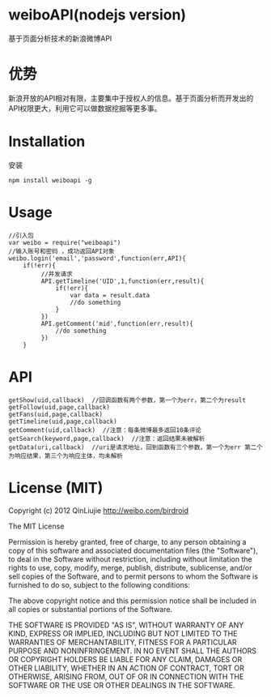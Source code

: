 weiboAPI(nodejs version)
======================
基于页面分析技术的新浪微博API
# 优势
新浪开放的API相对有限，主要集中于授权人的信息。基于页面分析而开发出的API权限更大，利用它可以做数据挖掘等更多事。
# Installation
安装
```
npm install weiboapi -g
```
# Usage
```
//引入包
var weibo = require("weiboapi")
//输入账号和密码 ，成功返回API对象
weibo.login('email','password',function(err,API){
	if(!err){
	     //并发请求
	     API.getTimeline('UID',1,function(err,result){
	         if(!err){
	             var data = result.data
	             //do something
	         }
	     })
     	 API.getComment('mid',function(err,result){
		     //do something
	     })
	}
```
# API
```
getShow(uid,callback)  //回调函数有两个参数，第一个为err，第二个为result
getFollow(uid,page,callback)
getFans(uid,page,callback)
getTimeline(uid,page,callback)
getComment(uid,callback)  //注意：每条微博最多返回10条评论
getSearch(keyword,page,callback)  //注意：返回结果未被解析
getData(uri,callback)  //uri是请求地址，回到函数有三个参数，第一个为err 第二个为响应结果，第三个为响应主体，均未解析
```

# License (MIT)
Copyright (c) 2012 QinLiujie
http://weibo.com/birdroid

The MIT License

Permission is hereby granted, free of charge, to any person obtaining
a copy of this software and associated documentation files (the
"Software"), to deal in the Software without restriction, including
without limitation the rights to use, copy, modify, merge, publish,
distribute, sublicense, and/or sell copies of the Software, and to
permit persons to whom the Software is furnished to do so, subject to
the following conditions:

The above copyright notice and this permission notice shall be
included in all copies or substantial portions of the Software.

THE SOFTWARE IS PROVIDED "AS IS", WITHOUT WARRANTY OF ANY KIND,
EXPRESS OR IMPLIED, INCLUDING BUT NOT LIMITED TO THE WARRANTIES OF
MERCHANTABILITY, FITNESS FOR A PARTICULAR PURPOSE AND
NONINFRINGEMENT. IN NO EVENT SHALL THE AUTHORS OR COPYRIGHT HOLDERS BE
LIABLE FOR ANY CLAIM, DAMAGES OR OTHER LIABILITY, WHETHER IN AN ACTION
OF CONTRACT, TORT OR OTHERWISE, ARISING FROM, OUT OF OR IN CONNECTION
WITH THE SOFTWARE OR THE USE OR OTHER DEALINGS IN THE SOFTWARE.
